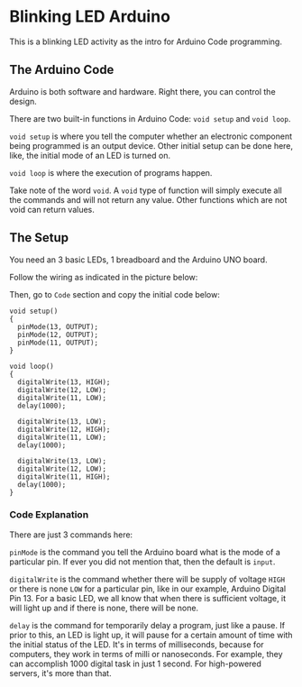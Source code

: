 # Blinking LED Arduino
This is a blinking LED activity as the intro for 
Arduino Code programming.

## The Arduino Code
Arduino is both software and hardware. Right there,
you can control the design.

There are two built-in functions in Arduino Code:
`void setup` and `void loop`.

`void setup` is where you tell the computer whether
an electronic component being programmed is an
output device. Other initial setup can be
done here, like, the initial mode of an LED
is turned on.

`void loop` is where the execution of programs
happen.

Take note of the word `void`. A `void` type 
of function will simply execute all the commands
and will not return any value. Other functions
which are not void can return values.

## The Setup
You need an 3 basic LEDs, 1 breadboard and
the Arduino UNO board.

Follow the wiring as indicated in the picture
below:


Then, go to `Code` section and copy the initial
code below:

```
void setup()
{
  pinMode(13, OUTPUT);
  pinMode(12, OUTPUT);
  pinMode(11, OUTPUT);
}

void loop()
{
  digitalWrite(13, HIGH);
  digitalWrite(12, LOW);
  digitalWrite(11, LOW);
  delay(1000);
  
  digitalWrite(13, LOW);
  digitalWrite(12, HIGH);
  digitalWrite(11, LOW);
  delay(1000);
  
  digitalWrite(13, LOW);
  digitalWrite(12, LOW);
  digitalWrite(11, HIGH);
  delay(1000);
}
```

### Code Explanation
There are just 3 commands here:

`pinMode` is the command you tell the Arduino
board what is the mode of a particular pin.
If ever you did not mention that, then the
default is `input`.

`digitalWrite` is the command whether
there will be supply of voltage `HIGH`
or there is none `LOW` for a particular
pin, like in our example,
Arduino Digital Pin 13. For a basic LED,
we all know that when there is sufficient
voltage, it will light up and if there
is none, there will be none.

`delay` is the command for temporarily delay
a program, just like a pause. If prior to 
this, an LED is light up, it will pause for 
a certain amount of time with the initial 
status of the LED. It's in terms of milliseconds,
because for computers, they work in terms of
milli or nanoseconds. For example, they can 
accomplish 1000 digital task in just 1 second.
For high-powered servers, it's more than that.
